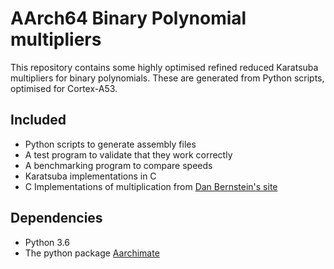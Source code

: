 # AArch64 Binary Polynomial multipliers

This repository contains some highly optimised refined reduced Karatsuba multipliers for binary polynomials.
These are generated from Python scripts, optimised for Cortex-A53.

## Included

* Python scripts to generate assembly files
* A test program to validate that they work correctly
* A benchmarking program to compare speeds
* Karatsuba implementations in C
* C Implementations of multiplication from [Dan Bernstein's site](djbmult)

## Dependencies

* Python 3.6
* The python package [Aarchimate]

[Aarchimate]: https://github.com/thomwiggers/aarchimate
[djbmult]: https://binary.cr.yp.to/m.html
